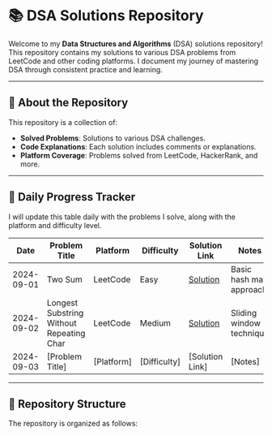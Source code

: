 # 📚 DSA Solutions Repository

Welcome to my **Data Structures and Algorithms** (DSA) solutions repository! This repository contains my solutions to various DSA problems from LeetCode and other coding platforms. I document my journey of mastering DSA through consistent practice and learning.

---

## 🚀 About the Repository

This repository is a collection of:

- **Solved Problems**: Solutions to various DSA challenges.
- **Code Explanations**: Each solution includes comments or explanations.
- **Platform Coverage**: Problems solved from LeetCode, HackerRank, and more.

---

## 📅 Daily Progress Tracker

I will update this table daily with the problems I solve, along with the platform and difficulty level.

| Date       | Problem Title                            | Platform  | Difficulty | Solution Link                         | Notes                                 |
|------------|------------------------------------------|-----------|------------|---------------------------------------|---------------------------------------|
| 2024-09-01 | Two Sum                                  | LeetCode  | Easy       | [Solution](./LeetCode/TwoSum.py)      | Basic hash map approach               |
| 2024-09-02 | Longest Substring Without Repeating Char | LeetCode  | Medium     | [Solution](./LeetCode/LongestSubstring.py) | Sliding window technique          |
| 2024-09-03 | [Problem Title]                          | [Platform]| [Difficulty] | [Solution Link]                      | [Notes]                               |

---

## 📁 Repository Structure

The repository is organized as follows:

